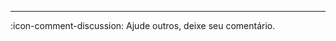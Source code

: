 ---

:icon-comment-discussion: Ajude outros, deixe seu comentário.

<script src="https://giscus.app/client.js"
        data-repo="sergioSHKLR/retype-paginated"
        data-repo-id="R_kgDOKbu7JQ"
        data-category="[ENTER CATEGORY NAME HERE]"
        data-category-id="[ENTER CATEGORY ID HERE]"
        data-mapping="url"
        data-strict="0"
        data-reactions-enabled="0"
        data-emit-metadata="0"
        data-input-position="top"
        data-theme="preferred_color_scheme"
        data-lang="pt"
        data-loading="lazy"
        crossorigin="anonymous"
        async>
</script>